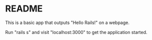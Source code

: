 # README

This is a basic app that outputs "Hello Rails!" on a webpage.

Run "rails s" and visit "localhost:3000" to get the application started.
